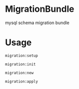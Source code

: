 MigrationBundle
===============

mysql schema migration bundle


Usage
===============
	migration:setup

	migration:init

	migration:new

	migration:apply
	